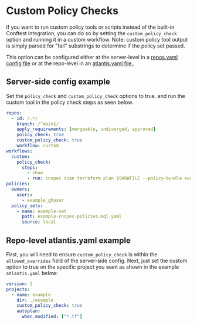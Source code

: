 # Custom Policy Checks
If you want to run custom policy tools or scripts instead of the built-in Conftest integration, you can do so by setting the `custom_policy_check` option and running it in a custom workflow.  Note: custom policy tool output is simply parsed for "fail" substrings to determine if the policy set passed. 

This option can be configured either at the server-level in a [repos.yaml config file](server-configuration.md) or at the repo-level in an [atlantis.yaml file.](repo-level-atlantis-yaml.md). 

## Server-side config example
Set the `policy_check` and `custom_policy_check` options to true, and run the custom tool in the policy check steps as seen below.

```yaml
repos:
  - id: /.*/
    branch: /^main$/
    apply_requirements: [mergeable, undiverged, approved]
    policy_check: true
    custom_policy_check: true
    workflow: custom
workflows:
  custom:
    policy_check:
      steps:
        - show
        - run: cnspec scan terraform plan $SHOWFILE --policy-bundle example-cnspec-policies.mql.yaml 
policies:
  owners:
    users:
      - example_ghuser
  policy_sets:
    - name: example-set
      path: example-cnspec-policies.mql.yaml 
      source: local
```


## Repo-level atlantis.yaml example
First, you will need to ensure `custom_policy_check` is within the `allowed_overrides` field of the server-side config.  Next, just set the custom option to true on the specific project you want as shown in the example `atlantis.yaml` below:

```yaml
version: 3
projects:
  - name: example
    dir: ./example
    custom_policy_check: true
    autoplan:
      when_modified: ["*.tf"]
```

